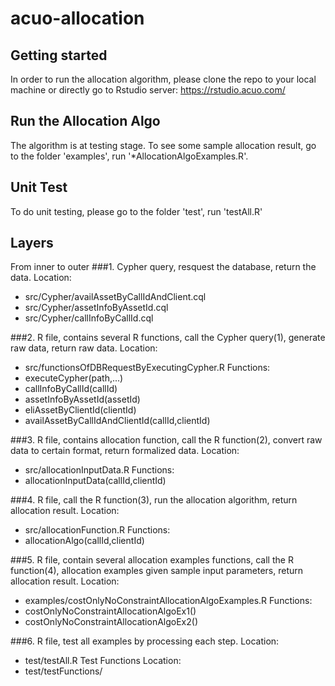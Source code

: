 # acuo-allocation

## Getting started

In order to run the allocation algorithm, please clone the repo to your local machine or 
directly go to Rstudio server: https://rstudio.acuo.com/

## Run the Allocation Algo

The algorithm is at testing stage. To see some sample allocation result, go to the folder 'examples', run '*AllocationAlgoExamples.R'.

## Unit Test

To do unit testing, please go to the folder 'test', run 'testAll.R'


## Layers
From inner to outer
###1. Cypher query, resquest the database, return the data.
Location:
* src/Cypher/availAssetByCallIdAndClient.cql 
* src/Cypher/assetInfoByAssetId.cql 
* src/Cypher/callInfoByCallId.cql 

###2. R file, contains several R functions, call the Cypher query(1), generate raw data, return raw data.
Location:
* src/functionsOfDBRequestByExecutingCypher.R 
Functions:
* executeCypher(path,...)
* callInfoByCallId(callId)
* assetInfoByAssetId(assetId)
* eliAssetByClientId(clientId)
* availAssetByCallIdAndClientId(callId,clientId)

###3. R file, contains allocation function, call the R function(2), convert raw data to certain format, return formalized data.
Location:
* src/allocationInputData.R 
Functions:
* allocationInputData(callId,clientId)

###4. R file, call the R function(3), run the allocation algorithm, return allocation result.
Location:
* src/allocationFunction.R 
Functions:
* allocationAlgo(callId,clientId)

###5. R file, contain several allocation examples functions, call the R function(4), allocation examples given sample input parameters, return allocation result.
Location:
* examples/costOnlyNoConstraintAllocationAlgoExamples.R 
Functions:
* costOnlyNoConstraintAllocationAlgoEx1()
* costOnlyNoConstraintAllocationAlgoEx2()

###6. R file, test all examples by processing each step.
Location:
* test/testAll.R 
Test Functions Location:
* test/testFunctions/

